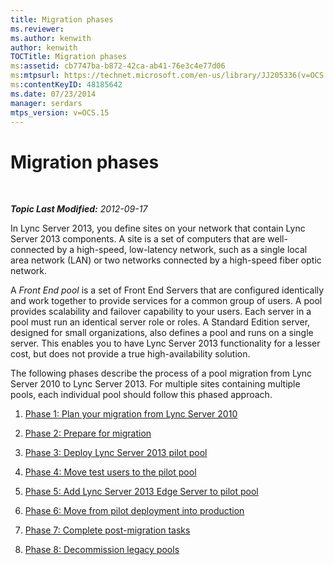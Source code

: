 ```yaml
---
title: Migration phases
ms.reviewer: 
ms.author: kenwith
author: kenwith
TOCTitle: Migration phases
ms:assetid: cb7747ba-b872-42ca-ab41-76e3c4e77d06
ms:mtpsurl: https://technet.microsoft.com/en-us/library/JJ205336(v=OCS.15)
ms:contentKeyID: 48185642
ms.date: 07/23/2014
manager: serdars
mtps_version: v=OCS.15
---
```


<div data-xmlns="http://www.w3.org/1999/xhtml">

<div class="topic" data-xmlns="http://www.w3.org/1999/xhtml" data-msxsl="urn:schemas-microsoft-com:xslt" data-cs="http://msdn.microsoft.com/en-us/">

<div data-asp="http://msdn2.microsoft.com/asp">

# Migration phases

</div>

<div id="mainSection">

<div id="mainBody">

<span> </span>

_**Topic Last Modified:** 2012-09-17_

In Lync Server 2013, you define sites on your network that contain Lync Server 2013 components. A site is a set of computers that are well-connected by a high-speed, low-latency network, such as a single local area network (LAN) or two networks connected by a high-speed fiber optic network.

A *Front End pool* is a set of Front End Servers that are configured identically and work together to provide services for a common group of users. A pool provides scalability and failover capability to your users. Each server in a pool must run an identical server role or roles. A Standard Edition server, designed for small organizations, also defines a pool and runs on a single server. This enables you to have Lync Server 2013 functionality for a lesser cost, but does not provide a true high-availability solution.

The following phases describe the process of a pool migration from Lync Server 2010 to Lync Server 2013. For multiple sites containing multiple pools, each individual pool should follow this phased approach.

1.  [Phase 1: Plan your migration from Lync Server 2010](phase-1-plan-your-migration-from-lync-server-2010.md)

2.  [Phase 2: Prepare for migration](phase-2-prepare-for-migration.md)

3.  [Phase 3: Deploy Lync Server 2013 pilot pool](phase-3-deploy-lync-server-2013-pilot-pool.md)

4.  [Phase 4: Move test users to the pilot pool](phase-4-move-test-users-to-the-pilot-pool.md)

5.  [Phase 5: Add Lync Server 2013 Edge Server to pilot pool](phase-5-add-lync-server-2013-edge-server-to-pilot-pool.md)

6.  [Phase 6: Move from pilot deployment into production](phase-6-move-from-pilot-deployment-into-production.md)

7.  [Phase 7: Complete post-migration tasks](phase-7-complete-post-migration-tasks.md)

8.  [Phase 8: Decommission legacy pools](phase-8-decommission-legacy-pools.md)

</div>

<span> </span>

</div>

</div>

</div>

